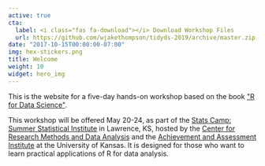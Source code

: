 ```yaml
---
active: true
cta:
  label: <i class="fas fa-download"></i> Download Workshop Files
  url: https://github.com/wjakethompson/tidyds-2019/archive/master.zip
date: "2017-10-15T00:00:00-07:00"
img: hex-stickers.png
title: Welcome
weight: 10
widget: hero_img
---
```


This is the website for a five-day hands-on workshop based on the book ["R for Data Science"](https://r4ds.had.co.nz).

This workshop will be offered May 20-24, as part of the [Stats Camp: Summer Statistical Institute](http://crmda.ku.edu/statscamp) in Lawrence, KS, hosted by the [Center for Research Methods and Data Analysis](https://crmda.ku.edu) and the [Achievement and Assessment Institute](https://aai.ku.edu) at the University of Kansas. It is designed for those who want to learn practical applications of R for data analysis. 

